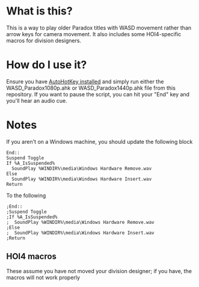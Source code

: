 # What is this?
This is a way to play older Paradox titles with WASD movement rather than arrow keys for camera movement. It also includes some HOI4-specific macros for division designers.

# How do I use it?
Ensure you have [AutoHotKey installed](https://github.com/AutoHotkey/AutoHotkey/releases) and simply run either the WASD_Paradox1080p.ahk or WASD_Paradox1440p.ahk file from this repository. If you want to pause the script, you can hit your "End" key and you'll hear an audio cue.

# Notes
If you aren't on a Windows machine, you should update the following block
```autohotkey
End::
Suspend Toggle
If %A_IsSuspended%
  SoundPlay %WINDIR%\media\Windows Hardware Remove.wav
Else
  SoundPlay %WINDIR%\media\Windows Hardware Insert.wav
Return
```
To the following
```autohotkey
;End::
;Suspend Toggle
;If %A_IsSuspended%
;  SoundPlay %WINDIR%\media\Windows Hardware Remove.wav
;Else
;  SoundPlay %WINDIR%\media\Windows Hardware Insert.wav
;Return
```

## HOI4 macros
These assume you have not moved your division designer; if you have, the macros will not work properly